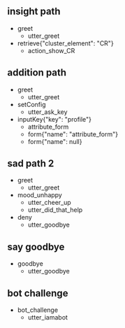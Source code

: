 ## insight path
* greet
  - utter_greet
* retrieve{"cluster_element": "CR"}
  - action_show_CR

## addition path
* greet
  - utter_greet
* setConfig
  - utter_ask_key
* inputKey{"key": "profile"}
  - attribute_form
  - form{"name": "attribute_form"}
  - form{"name": null}
  
## sad path 2
* greet
  - utter_greet
* mood_unhappy
  - utter_cheer_up
  - utter_did_that_help
* deny
  - utter_goodbye

## say goodbye
* goodbye
  - utter_goodbye

## bot challenge
* bot_challenge
  - utter_iamabot

